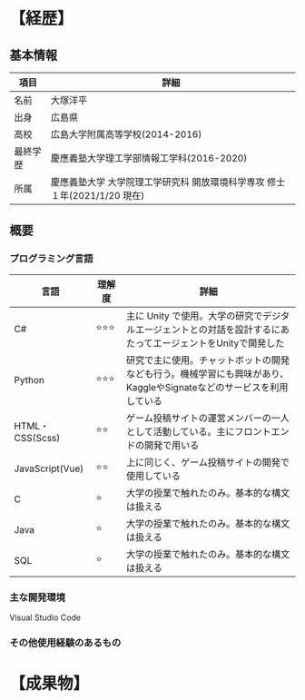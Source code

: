 # 【経歴】

## 基本情報

| 項目       | 詳細                                                                       |
| ---------- | -------------------------------------------------------------------------- |
| 名前       | 大塚洋平                                                                   |
| 出身       | 広島県                                                                     |
| 高校   | 広島大学附属高等学校(2014-2016)                                            |
| 最終学歴   | 慶應義塾大学理工学部情報工学科(2016-2020)                                             |
| 所属       | 慶應義塾大学 大学院理工学研究科 開放環境科学専攻 修士１年(2021/1/20 現在) |

## 概要

### プログラミング言語

| 言語             | 理解度    | 詳細     |
| ---------------- | --------- | -----|
| C#               | ⭐️⭐️⭐️ | 主に Unity で使用。大学の研究でデジタルエージェントとの対話を設計するにあたってエージェントをUnityで開発した|
| Python           | ⭐️⭐️⭐️ | 研究で主に使用。チャットボットの開発なども行う。機械学習にも興味があり、KaggleやSignateなどのサービスを利用している|
| HTML・CSS(Scss)   | ⭐️⭐️    | ゲーム投稿サイトの運営メンバーの一人として活動している。主にフロントエンドの開発で用いる        |
| JavaScript(Vue)   |⭐️⭐️|上に同じく、ゲーム投稿サイトの開発で使用している|
| C           | ⭐️       | 大学の授業で触れたのみ。基本的な構文は扱える                                                    |
| Java           | ⭐️       | 大学の授業で触れたのみ。基本的な構文は扱える                                                    |
| SQL           | ⭐️       | 大学の授業で触れたのみ。基本的な構文は扱える                                                    |

### 主な開発環境
Visual Studio Code

### その他使用経験のあるもの




# 【成果物】
